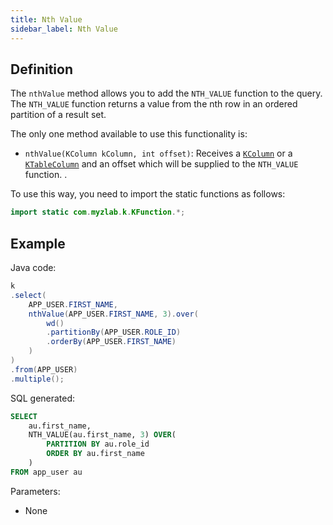 ```yaml
---
title: Nth Value
sidebar_label: Nth Value
---
```


## Definition

The `nthValue` method allows you to add the `NTH_VALUE` function to the query. The `NTH_VALUE` function returns a value from the nth row in an ordered partition of a result set.

The only one method available to use this functionality is:

- `nthValue(KColumn kColumn, int offset)`: Receives a [`KColumn`](/docs/misc/select-list-values#2-kcolumn) or a [`KTableColumn`](/docs/misc/select-list-values#1-ktablecolumn) and an offset which will be supplied to the `NTH_VALUE` function.
.

To use this way, you need to import the static functions as follows:

```java
import static com.myzlab.k.KFunction.*;
```

## Example

Java code:

```java
k
.select(
    APP_USER.FIRST_NAME,
    nthValue(APP_USER.FIRST_NAME, 3).over(
        wd()
        .partitionBy(APP_USER.ROLE_ID)
        .orderBy(APP_USER.FIRST_NAME)
    )
)
.from(APP_USER)
.multiple();
```

SQL generated:

```sql
SELECT
    au.first_name,
    NTH_VALUE(au.first_name, 3) OVER(
        PARTITION BY au.role_id
        ORDER BY au.first_name
    )
FROM app_user au
```

Parameters:

- None